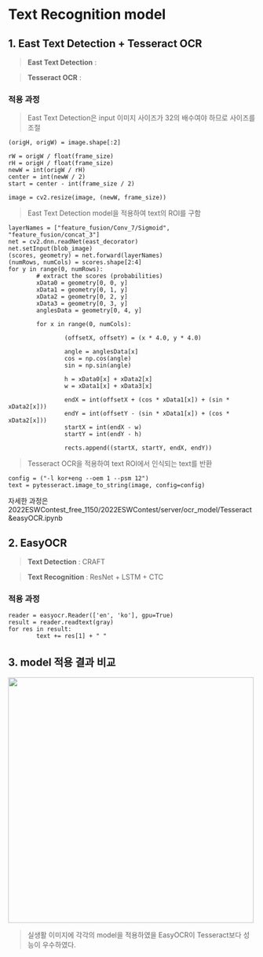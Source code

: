 # Text Recognition model
## 1. East Text Detection + Tesseract OCR
> **East Text Detection** : 

> **Tesseract OCR** : 
### 적용 과정
> East Text Detection은 input 이미지 사이즈가 32의 배수여야 하므로 사이즈를 조절
```
(origH, origW) = image.shape[:2]
 
rW = origW / float(frame_size)
rH = origH / float(frame_size)
newW = int(origW / rH)
center = int(newW / 2)
start = center - int(frame_size / 2)

image = cv2.resize(image, (newW, frame_size)) 
```
> East Text Detection model을 적용하여 text의 ROI를 구함
```
layerNames = ["feature_fusion/Conv_7/Sigmoid", "feature_fusion/concat_3"]
net = cv2.dnn.readNet(east_decorator)
net.setInput(blob_image)
(scores, geometry) = net.forward(layerNames)
(numRows, numCols) = scores.shape[2:4]
for y in range(0, numRows):
        # extract the scores (probabilities)
        xData0 = geometry[0, 0, y]
        xData1 = geometry[0, 1, y]
        xData2 = geometry[0, 2, y]
        xData3 = geometry[0, 3, y]
        anglesData = geometry[0, 4, y]

        for x in range(0, numCols):
        
                (offsetX, offsetY) = (x * 4.0, y * 4.0)

                angle = anglesData[x]
                cos = np.cos(angle)
                sin = np.sin(angle)

                h = xData0[x] + xData2[x]
                w = xData1[x] + xData3[x]

                endX = int(offsetX + (cos * xData1[x]) + (sin * xData2[x]))
                endY = int(offsetY - (sin * xData1[x]) + (cos * xData2[x]))
                startX = int(endX - w)
                startY = int(endY - h)

                rects.append((startX, startY, endX, endY))
```
> Tesseract OCR을 적용하여 text ROI에서 인식되는 text를 반환
```
config = ("-l kor+eng --oem 1 --psm 12")
text = pytesseract.image_to_string(image, config=config)
````
자세한 과정은 2022ESWContest_free_1150/2022ESWContest/server/ocr_model/Tesseract&easyOCR.ipynb 
## 2. EasyOCR
> **Text Detection** : CRAFT

> **Text Recognition** : ResNet + LSTM + CTC
### 적용 과정
```
reader = easyocr.Reader(['en', 'ko'], gpu=True)
result = reader.readtext(gray)
for res in result:
        text += res[1] + " "
```
## 3. model 적용 결과 비교
<img src="https://user-images.githubusercontent.com/109569066/193410836-bcbedd09-1c20-4e63-a9cf-7ae97cb6428d.png" width="500" />

> 실생활 이미지에 각각의 model을 적용하였을  EasyOCR이 Tesseract보다 성능이 우수하였다.
